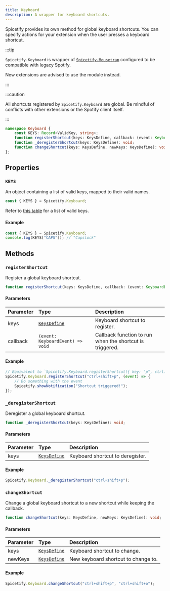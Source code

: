 ```yaml
---
title: Keyboard
description: A wrapper for keyboard shortcuts.
---
```


Spicetify provides its own method for global keyboard shortcuts. You can specify actions for your extension when the user presses a keyboard shortcut.

:::tip

`Spicetify.Keyboard` is wrapper of [`Spicetify.Mousetrap`](/docs/development/api-wrapper/modules/#mousetrap) configured to be compatible with legacy Spotify.

New extensions are advised to use the module instead.

:::

:::caution

All shortcuts registered by `Spicetify.Keyboard` are global. Be mindful of conflicts with other extensions or the Spotify client itself.

:::

```ts
namespace Keyboard {
    const KEYS: Record<ValidKey, string>;
    function registerShortcut(keys: KeysDefine, callback: (event: KeyboardEvent) => void): void;
    function _deregisterShortcut(keys: KeysDefine): void;
    function changeShortcut(keys: KeysDefine, newKeys: KeysDefine): void;
};
```

## Properties

### `KEYS`

An object containing a list of valid keys, mapped to their valid names.

```ts
const { KEYS } = Spicetify.Keyboard;
```

Refer to [this table](/docs/development/api-wrapper/types/keyboard/validkey) for a list of valid keys.

#### Example

```ts
const { KEYS } = Spicetify.Keyboard;
console.log(KEYS["CAPS"]); // "Capslock"
```

## Methods

### `registerShortcut`

Register a global keyboard shortcut.

```ts
function registerShortcut(keys: KeysDefine, callback: (event: KeyboardEvent) => void): void;
```

#### Parameters

| Parameter | Type | Description |
| :--- | :--- | :--- |
| keys | [`KeysDefine`](/docs/development/api-wrapper/types/keyboard/keysdefine) | Keyboard shortcut to register. |
| callback | `(event: KeyboardEvent) => void` | Callback function to run when the shortcut is triggered. |

#### Example

```ts
// Equivalent to `Spicetify.Keyboard.registerShortcut({ key: "p", ctrl: true, shift: true }, (event) => { ... })`
Spicetify.Keyboard.registerShortcut("ctrl+shift+p", (event) => {
    // Do something with the event
    Spicetify.showNotification("Shortcut triggered!");
});
```

### `_deregisterShortcut`

Deregister a global keyboard shortcut.

```ts
function _deregisterShortcut(keys: KeysDefine): void;
```

#### Parameters

| Parameter | Type | Description |
| :--- | :--- | :--- |
| keys | [`KeysDefine`](/docs/development/api-wrapper/types/keyboard/keysdefine) | Keyboard shortcut to deregister. |

#### Example

```ts
Spicetify.Keyboard._deregisterShortcut("ctrl+shift+p");
```

### `changeShortcut`

Change a global keyboard shortcut to a new shortcut while keeping the callback.

```ts
function changeShortcut(keys: KeysDefine, newKeys: KeysDefine): void;
```

#### Parameters

| Parameter | Type | Description |
| :--- | :--- | :--- |
| keys | [`KeysDefine`](/docs/development/api-wrapper/types/keyboard/keysdefine) | Keyboard shortcut to change. |
| newKeys | [`KeysDefine`](/docs/development/api-wrapper/types/keyboard/keysdefine) | New keyboard shortcut to change to. |

#### Example

```ts
Spicetify.Keyboard.changeShortcut("ctrl+shift+p", "ctrl+shift+o");
```
